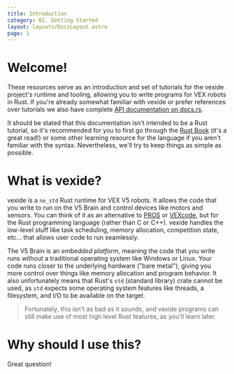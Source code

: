 ```yaml
---
title: Introduction
category: 01. Getting Started
layout: layouts/DocsLayout.astro
page: 1
---
```


# Welcome!

These resources serve as an introduction and set of tutorials for the vexide project's runtime and tooling, allowing you to write programs for VEX robots in Rust. If you're already somewhat familiar with vexide or prefer references over tutorials we also have complete [API documentation on docs.rs](https://docs.rs/vexide).

It should be stated that this documentation isn't intended to be a Rust tutorial, so it's recommended for you to first go through the [Rust Book](https://doc.rust-lang.org/book/) (it's a great read!) or some other learning resource for the language if you aren't familiar with the syntax. Nevertheless, we'll try to keep things as simple as possible.

# What is vexide?

vexide is a `no_std` Rust runtime for VEX V5 robots. It allows the code that you write to run on the V5 Brain and control devices like motors and sensors. You can think of it as an alternative to [PROS](https://pros.cs.purdue.edu/) or [VEXcode](https://www.vexrobotics.com/vexcode), but for the Rust programming language (rather than C or C++). vexide handles the low-level stuff like task scheduling, memory allocation, competition state, etc... that allows user code to run seamlessly.

The V5 Brain is an *embedded platform*, meaning the code that you write runs without a traditional operating system like Windows or Linux. Your code runs closer to the underlying hardware ("bare metal"), giving you more control over things like memory allocation and program behavior. It also unfortunately means that Rust's `std` (standard library) crate cannot be used, as `std` expects some operating system features like threads, a filesystem, and I/O to be available on the target.

> Fortunately, this isn't as bad as it sounds, and vexide programs can still make use of most high level Rust features, as you'll learn later.

# Why should I use this?

Great question!